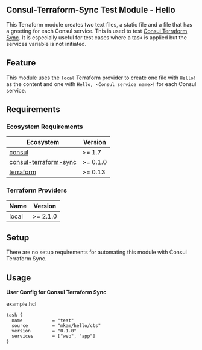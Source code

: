 ## Consul-Terraform-Sync Test Module - Hello

This Terraform module creates two text files, a static file and a file that has a greeting for each Consul service. This is used to test [Consul Terraform Sync](https://www.consul.io/docs/nia). It is especially useful for test cases where a task is applied but the services variable is not initiated.

## Feature

This module uses the `local` Terraform provider to create one file with `Hello!` as the content and one with `Hello, <Consul service name>!` for each Consul service.

## Requirements

### Ecosystem Requirements

| Ecosystem | Version |
|-----------|---------|
| [consul](https://www.consul.io/downloads) | >= 1.7 |
| [consul-terraform-sync](https://www.consul.io/docs/nia) | >= 0.1.0 |
| [terraform](https://www.terraform.io) | >= 0.13 |

### Terraform Providers

| Name | Version |
|------|---------|
| local | >= 2.1.0 |

## Setup
There are no setup requirements for automating this module with Consul Terraform Sync.

## Usage

**User Config for Consul Terraform Sync**

example.hcl
```hcl
task {
  name           = "test"
  source         = "mkam/hello/cts"
  version        = "0.1.0"
  services       = ["web", "app"]
}
```
